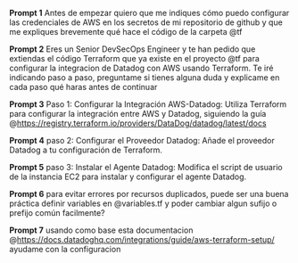 **Prompt 1**
Antes de empezar quiero que me indiques cómo puedo configurar las credenciales de AWS en los secretos de mi repositorio de github y que me expliques brevemente qué hace el código de la carpeta @tf

**Prompt 2**
Eres un Senior DevSecOps Engineer y te han pedido que extiendas el código Terraform que ya existe en el proyecto @tf para configurar la integracion de Datadog con AWS usando Terraform.
Te iré indicando paso a paso, preguntame si tienes alguna duda y explicame en cada paso qué haras antes de continuar

**Prompt 3**
Paso 1: Configurar la Integración AWS-Datadog:
Utiliza Terraform para configurar la integración entre AWS y Datadog, siguiendo la guía 
@https://registry.terraform.io/providers/DataDog/datadog/latest/docs 


**Prompt 4**
paso 2: Configurar el Proveedor Datadog:
Añade el proveedor Datadog a tu configuración de Terraform.

**Prompt 5**
paso 3: Instalar el Agente Datadog:
Modifica el script de usuario de la instancia EC2 para instalar y configurar el agente Datadog.

**Prompt 6**
para evitar errores por recursos duplicados, puede ser una buena práctica definir variables en @variables.tf y poder cambiar algun sufijo o prefijo común facilmente?

**Prompt 7**
usando como base esta documentacion @https://docs.datadoghq.com/integrations/guide/aws-terraform-setup/ 
ayudame con la configuracion